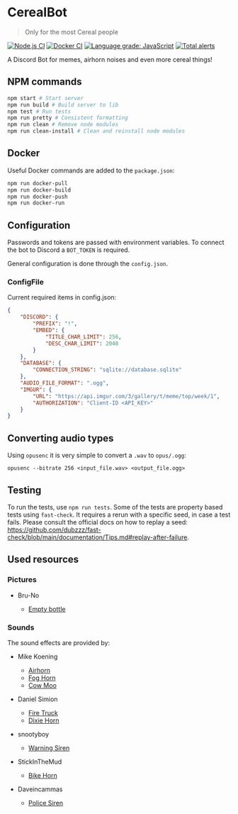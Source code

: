 # CerealBot

> Only for the most Cereal people

[![Node.js CI](https://github.com/CerealDevelopment/CerealBot/actions/workflows/main.yml/badge.svg?branch=master)](https://github.com/CerealDevelopment/CerealBot/actions/workflows/main.yml)
[![Docker CI](https://github.com/CerealDevelopment/CerealBot/actions/workflows/docker.yml/badge.svg?branch=master)](https://github.com/CerealDevelopment/CerealBot/actions/workflows/docker.yml)
[![Language grade: JavaScript](https://img.shields.io/lgtm/grade/javascript/g/CerealDevelopment/CerealBot.svg?logo=lgtm&logoWidth=18)](https://lgtm.com/projects/g/CerealDevelopment/CerealBot/context:javascript)
[![Total alerts](https://img.shields.io/lgtm/alerts/g/CerealDevelopment/CerealBot.svg?logo=lgtm&logoWidth=18)](https://lgtm.com/projects/g/CerealDevelopment/CerealBot/alerts/)

A Discord Bot for memes, airhorn noises and even more cereal things!

## NPM commands

```sh
npm start # Start server
npm run build # Build server to lib
npm test # Run tests
npm run pretty # Consistent formatting
npm run clean # Remove node modules
npm run clean-install # Clean and reinstall node modules
```

## Docker

Useful Docker commands are added to the `package.json`:

```sh
npm run docker-pull
npm run docker-build
npm run docker-push
npm run docker-run
```

## Configuration

Passwords and tokens are passed with environment variables. To connect the bot to Discord a `BOT_TOKEN` is required.

General configuration is done through the `config.json`.

### ConfigFile

Current required items in config.json:

```json
{
    "DISCORD": {
        "PREFIX": "!",
        "EMBED": {
            "TITLE_CHAR_LIMIT": 256,
            "DESC_CHAR_LIMIT": 2048
        }
    },
    "DATABASE": {
        "CONNECTION_STRING": "sqlite://database.sqlite"
    },
    "AUDIO_FILE_FORMAT": ".ogg",
    "IMGUR": {
        "URL": "https://api.imgur.com/3/gallery/t/meme/top/week/1",
        "AUTHORIZATION": "Client-ID <API_KEY>"
    }
}
```

## Converting audio types

Using `opusenc` it is very simple to convert a `.wav` to `opus/.ogg`:

`opusenc --bitrate 256 <input_file.wav> <output_file.ogg>`

## Testing

To run the tests, use `npm run tests`. Some of the tests are property based tests using `fast-check`. It requires a rerun with a specific seed, in case a test fails. Please consult the official docs on how to replay a seed: https://github.com/dubzzz/fast-check/blob/main/documentation/Tips.md#replay-after-failure.

## Used resources

### Pictures

- Bru-No

  - [Empty bottle](https://pixabay.com/photos/bottle-empty-depleted-consumes-3551162/)

### Sounds

The sound effects are provided by:

- Mike Koening

  - [Airhorn](https://soundbible.com/1542-Air-Horn.html)
  - [Fog Horn](https://soundbible.com/1594-Fog-Horn.html)
  - [Cow Moo](https://soundbible.com/1778-Cow-Moo.html)

- Daniel Simion

  - [Fire Truck](https://soundbible.com/2192-Fire-Truck-Horn.html)
  - [Dixie Horn](https://soundbible.com/2179-Dixie-Horn.html)

- snootyboy

  - [Warning Siren](https://soundbible.com/1355-Warning-Siren.html)

- StickInTheMud

  - [Bike Horn](https://soundbible.com/1446-Bike-Horn.html)

- Daveincammas
  - [Police Siren](https://soundbible.com/1233-Siren.html)
